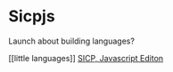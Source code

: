 # Sicpjs

Launch about building languages? 

[[little languages]]
[SICP, Javascript Editon](https://source-academy.github.io/sicp/index.html)


